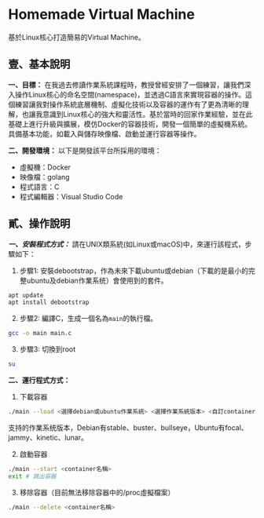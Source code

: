 # Homemade Virtual Machine

基於Linux核心打造簡易的Virtual Machine。

## 壹、基本說明
**一、目標：**
在我過去修讀作業系統課程時，教授曾經安排了一個練習，讓我們深入操作Linux核心的命名空間(namespace)，並透過C語言來實現容器的操作。這個練習讓我對操作系統底層機制、虛擬化技術以及容器的運作有了更為清晰的理解，也讓我意識到Linux核心的強大和靈活性。基於當時的回家作業經驗，並在此基礎上進行升級與擴展，模仿Docker的容器技術，開發一個簡單的虛擬機系統。具備基本功能，如載入與儲存映像檔、啟動並運行容器等操作。

**二、開發環境：**
以下是開發該平台所採用的環境：
* 虛擬機：Docker
* 映像檔：golang
* 程式語言：C
* 程式編輯器：Visual Studio Code

## 貳、操作說明
***一、安裝程式方式：***
請在UNIX類系統(如Linux或macOS)中，來運行該程式，步驟如下：
1. 步驟1: 安裝debootstrap，作為未來下載ubuntu或debian（下載的是最小的完整ubuntu及debian作業系统）會使用到的套件。
```bash
apt update
apt install debootstrap
```

2. 步驟2: 編譯C，生成一個名為`main`的執行檔。
```bash
gcc -o main main.c
```

3. 步驟3: 切換到root
```bash
su
```

**二、運行程式方式：**
1. 下載容器
```bash
./main --load <選擇debian或ubuntu作業系統> <選擇作業系統版本> <自訂container名稱>
```
支持的作業系统版本，Debian有stable、buster、bullseye，Ubuntu有focal、jammy、kinetic、lunar。

2. 啟動容器
```bash
./main --start <container名稱>
exit # 跳出容器
```

3. 移除容器（目前無法移除容器中的/proc虛擬檔案）
```bash
./main --delete <container名稱>
```
